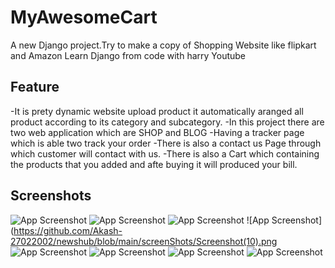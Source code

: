 # MyAwesomeCart

A new Django project.Try to make a copy of Shopping Website like flipkart and Amazon 
Learn Django from code with harry Youtube


## Feature

-It is prety dynamic website upload product it automatically aranged all product according to its category and subcategory.
-In this project there are two web application which are SHOP and BLOG
-Having a tracker page which is able two track your order
-There is also a contact us Page through which customer will contact with us.
-There is also a Cart which containing the products that you added and afte buying it will produced your bill.

## Screenshots

![App Screenshot](https://github.com/Akash-27022002/newshub/blob/main/screenShots/Screenshot(7).png)
![App Screenshot](https://github.com/Akash-27022002/newshub/blob/main/screenShots/Screenshot(8).png)
![App Screenshot](https://github.com/Akash-27022002/newshub/blob/main/screenShots/Screenshot(9).png)
![App Screenshot](https://github.com/Akash-27022002/newshub/blob/main/screenShots/Screenshot(10).png
![App Screenshot](https://github.com/Akash-27022002/newshub/blob/main/screenShots/Screenshot(11).png)
![App Screenshot](https://github.com/Akash-27022002/newshub/blob/main/screenShots/Screenshot(12).png)
![App Screenshot](https://github.com/Akash-27022002/newshub/blob/main/screenShots/Screenshot(13).png)
![App Screenshot](https://github.com/Akash-27022002/newshub/blob/main/screenShots/Screenshot(14).png)



           
          
